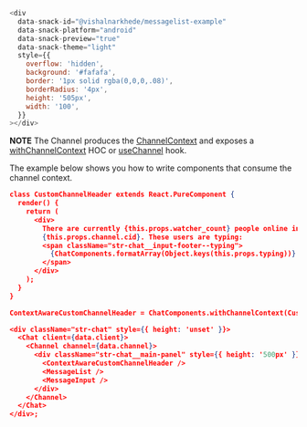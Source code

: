 ```js
<div
  data-snack-id="@vishalnarkhede/messagelist-example"
  data-snack-platform="android"
  data-snack-preview="true"
  data-snack-theme="light"
  style={{
    overflow: 'hidden',
    background: '#fafafa',
    border: '1px solid rgba(0,0,0,.08)',
    borderRadius: '4px',
    height: '505px',
    width: '100',
  }}
></div>
```

**NOTE** The Channel produces the [ChannelContext](#channelcontext) and exposes a [withChannelContext](#withchannelcontext) HOC or [useChannel](#usechannel) hook.

The example below shows you how to write components that consume the channel context.

```json
class CustomChannelHeader extends React.PureComponent {
  render() {
    return (
      <div>
        There are currently {this.props.watcher_count} people online in channel
        {this.props.channel.cid}. These users are typing:
        <span className="str-chat__input-footer--typing">
          {ChatComponents.formatArray(Object.keys(this.props.typing))}
        </span>
      </div>
    );
  }
}

ContextAwareCustomChannelHeader = ChatComponents.withChannelContext(CustomChannelHeader);

<div className="str-chat" style={{ height: 'unset' }}>
  <Chat client={data.client}>
    <Channel channel={data.channel}>
      <div className="str-chat__main-panel" style={{ height: '500px' }}>
        <ContextAwareCustomChannelHeader />
        <MessageList />
        <MessageInput />
      </div>
    </Channel>
  </Chat>
</div>;
```
